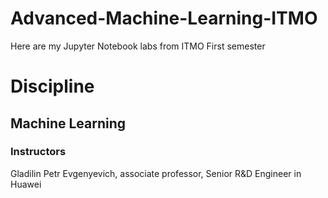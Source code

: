 # Advanced-Machine-Learning-ITMO

Here are my Jupyter Notebook labs from ITMO First semester

# Discipline
## Machine Learning

### Instructors
Gladilin Petr Evgenyevich, associate professor, Senior R&D Engineer in Huawei
